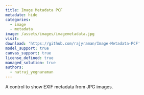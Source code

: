 ```yaml
---
title: Image Metadata PCF
metadate: hide
categories:
  - image
  - metadata
image: /assets/images/imagemetadata.jpg
visit: 
download: 'https://github.com/rajyraman/Image-Metadata-PCF'
model_support: true
canvas_support: true
license_defined: true
managed_solution: true
authors:
  - natraj_yegnaraman
---
```

A control to show EXIF metadata from JPG images.
